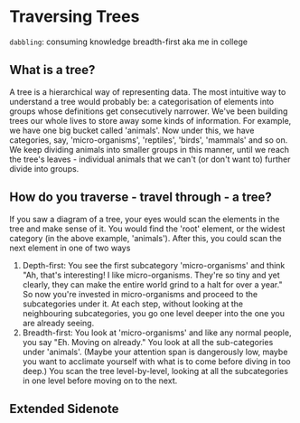 # Traversing Trees

`dabbling`:
  consuming knowledge breadth-first aka me in college
  
## What is a tree?
A tree is a hierarchical way of representing data. The most intuitive way to understand a tree would probably be: a categorisation of elements into groups whose definitions get consecutively narrower.
We've been building trees our whole lives to store away some kinds of information. For example, we have one big bucket called 'animals'. Now under this, we have categories, say, 'micro-organisms', 'reptiles', 'birds', 'mammals' and so on. We keep dividing animals into smaller groups in this manner, until we reach the tree's leaves - individual animals that we can't (or don't want to) further divide into groups.

## How do you traverse - travel through - a tree?
If you saw a diagram of a tree, your eyes would scan the elements in the tree and make sense of it.
You would find the 'root' element, or the widest category (in the above example, 'animals'). After this, you could scan the next element in one of two ways
1. Depth-first: You see the first subcategory 'micro-organisms' and think "Ah, that's interesting! I like micro-organisms. They're so tiny and yet clearly, they can make the entire world grind to a halt for over a year." So now you're invested in micro-organisms and proceed to the subcategories under it. At each step, without looking at the neighbouring subcategories, you go one level deeper into the one you are already seeing.
2. Breadth-first: You look at 'micro-organisms' and like any normal people, you say "Eh. Moving on already." You look at all the sub-categories under 'animals'. (Maybe your attention span is dangerously low, maybe you want to acclimate yourself with what is to come before diving in too deep.) You scan the tree level-by-level, looking at all the subcategories in one level before moving on to the next.

## Extended Sidenote

